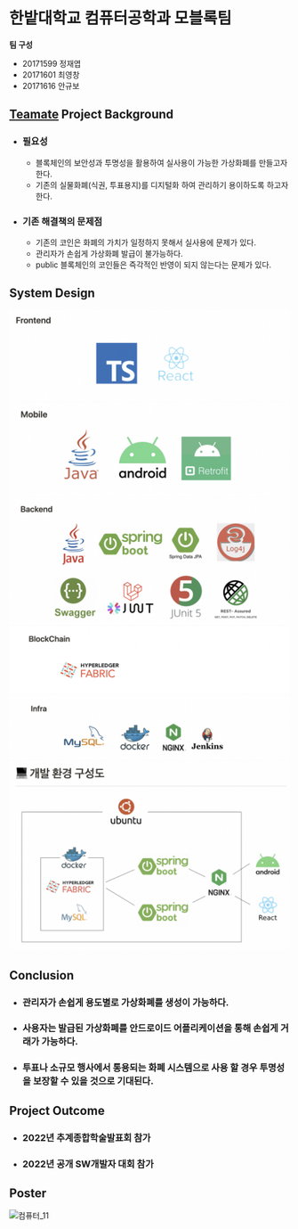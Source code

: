 # 한밭대학교 컴퓨터공학과 모블록팀

**팀 구성**
- 20171599 정재엽 
- 20171601 최영창
- 20171616 안규보

## <u>Teamate</u> Project Background
- ### 필요성
  - 블록체인의 보안성과 투명성을 활용하여 실사용이 가능한 가상화폐를 만들고자 한다.
  - 기존의 실물화폐(식권, 투표용지)를 디지털화 하여 관리하기 용이하도록 하고자 한다.

- ### 기존 해결책의 문제점
  - 기존의 코인은 화폐의 가치가 일정하지 못해서 실사용에 문제가 있다.
  - 관리자가 손쉽게 가상화폐 발급이 불가능하다.
  - public 블록체인의 코인들은 즉각적인 반영이 되지 않는다는 문제가 있다.
  
## System Design
![frontend](./img/frontend.png)
![mobile](./img/mobile.png)
![backend](./img/backend.png)
![blockchain](./img/blockchain.png)
![infra](./img/infra.png)
![const](./img/const.png)
    
## Conclusion
  - ### 관리자가 손쉽게 용도별로 가상화폐를 생성이 가능하다.
  - ### 사용자는 발급된 가상화폐를 안드로이드 어플리케이션을 통해 손쉽게 거래가 가능하다.
  - ### 투표나 소규모 행사에서 통용되는 화폐 시스템으로 사용 할 경우 투명성을 보장할 수 있을 것으로 기대된다.

  
## Project Outcome
- ### 2022년 추계종합학술발표회 참가
- ### 2022년 공개 SW개발자 대회 참가

## Poster
![컴퓨터_11](https://user-images.githubusercontent.com/94531328/206099229-5ab3ec19-81e8-405d-a561-b742616cdefe.jpg)

